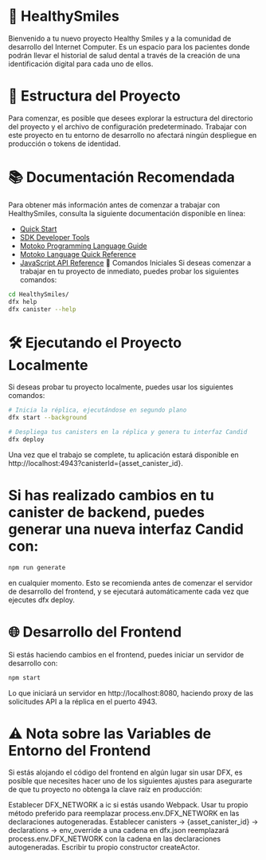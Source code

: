 # 🦷 HealthySmiles
Bienvenido a tu nuevo proyecto Healthy Smiles y a la comunidad de desarrollo del Internet Computer. Es un espacio para los pacientes donde podrán llevar el historial de salud dental a través de la creación de una identificación digital para cada uno de ellos. 

# 📁 Estructura del Proyecto
Para comenzar, es posible que desees explorar la estructura del directorio del proyecto y el archivo de configuración predeterminado. Trabajar con este proyecto en tu entorno de desarrollo no afectará ningún despliegue en producción o tokens de identidad.

# 📚 Documentación Recomendada
Para obtener más información antes de comenzar a trabajar con HealthySmiles, consulta la siguiente documentación disponible en línea:

- [Quick Start](https://internetcomputer.org/docs/current/developer-docs/quickstart/hello10mins)
- [SDK Developer Tools](https://internetcomputer.org/docs/current/developer-docs/build/install-upgrade-remove)
- [Motoko Programming Language Guide](https://internetcomputer.org/docs/current/developer-docs/build/cdks/motoko-dfinity/motoko/)
- [Motoko Language Quick Reference](https://internetcomputer.org/docs/current/references/motoko-ref/)
- [JavaScript API Reference](https://erxue-5aaaa-aaaab-qaagq-cai.raw.icp0.io)
🚀 Comandos Iniciales
Si deseas comenzar a trabajar en tu proyecto de inmediato, puedes probar los siguientes comandos:

```bash
cd HealthySmiles/
dfx help
dfx canister --help
```
# 🛠️ Ejecutando el Proyecto Localmente
Si deseas probar tu proyecto localmente, puedes usar los siguientes comandos:
```bash
# Inicia la réplica, ejecutándose en segundo plano
dfx start --background

# Despliega tus canisters en la réplica y genera tu interfaz Candid
dfx deploy
```

Una vez que el trabajo se complete, tu aplicación estará disponible en http://localhost:4943?canisterId={asset_canister_id}.

# Si has realizado cambios en tu canister de backend, puedes generar una nueva interfaz Candid con:

```bash
npm run generate
```
en cualquier momento. Esto se recomienda antes de comenzar el servidor de desarrollo del frontend, y se ejecutará automáticamente cada vez que ejecutes dfx deploy.

# 🌐 Desarrollo del Frontend
Si estás haciendo cambios en el frontend, puedes iniciar un servidor de desarrollo con:
```bash
npm start
```
Lo que iniciará un servidor en http://localhost:8080, haciendo proxy de las solicitudes API a la réplica en el puerto 4943.

# ⚠️ Nota sobre las Variables de Entorno del Frontend
Si estás alojando el código del frontend en algún lugar sin usar DFX, es posible que necesites hacer uno de los siguientes ajustes para asegurarte de que tu proyecto no obtenga la clave raíz en producción:

Establecer DFX_NETWORK a ic si estás usando Webpack.
Usar tu propio método preferido para reemplazar process.env.DFX_NETWORK en las declaraciones autogeneradas.
Establecer canisters -> {asset_canister_id} -> declarations -> env_override a una cadena en dfx.json reemplazará process.env.DFX_NETWORK con la cadena en las declaraciones autogeneradas.
Escribir tu propio constructor createActor.
